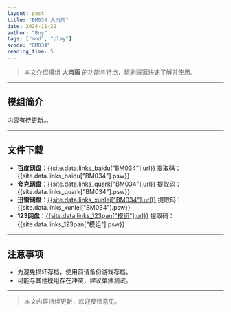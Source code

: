 ```yaml
---
layout: post
title: "BM034 大肉雨"
date: 2024-11-22
author: "Bny"
tags: ["mod", "play"]
scode: "BM034"
reading_time: 5
---
```


> 本文介绍模组 **大肉雨** 的功能与特点，帮助玩家快速了解并使用。

---

## 模组简介

内容有待更新...

---

## 文件下载
- **百度网盘**：[{{site.data.links_baidu["BM034"].url}}]({{site.data.links_baidu["BM034"].url}}) 提取码：{{site.data.links_baidu["BM034"].psw}}
- **夸克网盘**：[{{site.data.links_quark["BM034"].url}}]({{site.data.links_quark["BM034"].url}}) 提取码：{{site.data.links_quark["BM034"].psw}}
- **迅雷网盘**：[{{site.data.links_xunlei["BM034"].url}}]({{site.data.links_xunlei["BM034"].url}}) 提取码：{{site.data.links_xunlei["BM034"].psw}}
- **123网盘**：[{{site.data.links_123pan["模组"].url}}]({{site.data.links_123pan["模组"].url}}) 提取码：{{site.data.links_123pan["模组"].psw}}

---

## 注意事项
- 为避免损坏存档，使用前请备份游戏存档。
- 可能与其他模组存在冲突，建议单独测试。

---

> 本文内容持续更新，欢迎反馈意见。
